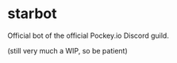 # starbot
Official bot of the official Pockey.io Discord guild.

(still very much a WIP, so be patient)
